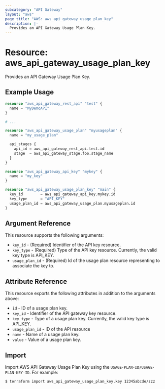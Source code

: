 ```yaml
---
subcategory: "API Gateway"
layout: "aws"
page_title: "AWS: aws_api_gateway_usage_plan_key"
description: |-
  Provides an API Gateway Usage Plan Key.
---
```


# Resource: aws_api_gateway_usage_plan_key

Provides an API Gateway Usage Plan Key.

## Example Usage

```terraform
resource "aws_api_gateway_rest_api" "test" {
  name = "MyDemoAPI"
}

# ...

resource "aws_api_gateway_usage_plan" "myusageplan" {
  name = "my_usage_plan"

  api_stages {
    api_id = aws_api_gateway_rest_api.test.id
    stage  = aws_api_gateway_stage.foo.stage_name
  }
}

resource "aws_api_gateway_api_key" "mykey" {
  name = "my_key"
}

resource "aws_api_gateway_usage_plan_key" "main" {
  key_id        = aws_api_gateway_api_key.mykey.id
  key_type      = "API_KEY"
  usage_plan_id = aws_api_gateway_usage_plan.myusageplan.id
}
```

## Argument Reference

This resource supports the following arguments:

* `key_id` - (Required) Identifier of the API key resource.
* `key_type` - (Required) Type of the API key resource. Currently, the valid key type is API_KEY.
* `usage_plan_id` - (Required) Id of the usage plan resource representing to associate the key to.

## Attribute Reference

This resource exports the following attributes in addition to the arguments above:

* `id` - ID of a usage plan key.
* `key_id` - Identifier of the API gateway key resource.
* `key_type` - Type of a usage plan key. Currently, the valid key type is API_KEY.
* `usage_plan_id` - ID of the API resource
* `name` - Name of a usage plan key.
* `value` - Value of a usage plan key.

## Import

Import AWS API Gateway Usage Plan Key using the `USAGE-PLAN-ID/USAGE-PLAN-KEY-ID`. For example:

```sh
$ terraform import aws_api_gateway_usage_plan_key.key 12345abcde/zzz
```
